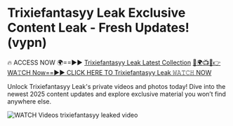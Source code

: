 # Trixiefantasyy Leak Exclusive Content Leak - Fresh Updates! (vypn)

🔥 ACCESS NOW 🌍==►► <a href="https://tinyurl.com/3fjeunct" rel="nofollow">Trixiefantasyy Leak Latest Collection</a></h3>
[🔴🌍📺📱👉WA𝚃CH Now==►► CLICK HERE TO Trixiefantasyy Leak 𝚆𝙰𝚃𝙲𝙷 NOW](https://tinyurl.com/3fjeunct)

Unlock Trixiefantasyy Leak's private videos and photos today! Dive into the newest 2025 content updates and explore exclusive material you won’t find anywhere else.


<a href="https://tinyurl.com/3fjeunct" rel="nofollow" data-target="animated-image.originalLink"><img src="https://camo.githubusercontent.com/8a4f000d20f83aca3bf7ec5f350d767afa0574a8a352519fd8cfa583a6f93a33/68747470733a2f2f692e696d6775722e636f6d2f644a486b345a712e676966" alt="WATCH Videos" data-canonical-src="https://i.imgur.com/dJHk4Zq.gif" style="max-width: 100%; display: inline-block;" data-target="animated-image.originalImage"></a>
trixiefantasyy leaked video
